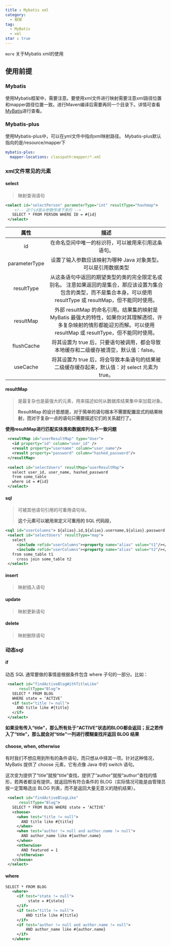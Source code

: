 ```yaml
---
title : Mybatis xml
category:
  - 框架
tag:
  - MyBatis
  - xml
star : true
---
```


`more` 关于Mybatis xml的使用
<!-- more -->

## 使用前提

### Mybatis

使用Mybatis框架中，需要注意。要使用xml文件进行映射需要注意xml路径位置和mapper路径位置一致。进行Maven编译后需要再同一个目录下。详情可查看[MyBatis](./MyBatis.md)进行查看。

### Mybatis-plus

使用Mybatis-plus中，可以在yml文件中指向xml映射路径。
Mybatis-plus默认指向的是/resource/mapper下

```yaml
mybatis-plus:
  mapper-locations: classpath:mapper/*.xml
```

### xml文件常见的元素


#### select

> 映射查询语句

```xml
<select id="selectPerson" parameterType="int" resultType="hashmap">
    <!-- 这个id是从参数传递下来的 -->
   SELECT * FROM PERSON WHERE ID = #{id}
 </select>
```



|     属性      |                             描述                             |
| :-----------: | :----------------------------------------------------------: |
|      id       |      在命名空间中唯一的标识符，可以被用来引用这条语句。      |
| parameterType | 设置了输入参数应该映射为哪种 Java 对象类型。可以是引用数据类型 |
|  resultType   | 从这条语句中返回的期望类型的类的完全限定名或别名。 注意如果返回的是集合，那应该设置为集合包含的类型，而不是集合本身。可以使用 resultType 或 resultMap，但不能同时使用。 |
|   resultMap   | 外部 resultMap 的命名引用。结果集的映射是 MyBatis 最强大的特性，如果你对其理解透彻，许多复杂映射的情形都能迎刃而解。可以使用 resultMap 或 resultType，但不能同时使用。 |
|  flushCache   | 将其设置为 true 后，只要语句被调用，都会导致本地缓存和二级缓存被清空，默认值：false。 |
|   useCache    | 将其设置为 true 后，将会导致本条语句的结果被二级缓存缓存起来，默认值：对 select 元素为 true。 |



#### resultMap

>  是最复杂也是最强大的元素，用来描述如何从数据库结果集中来加载对象。
>
>  **ResultMap 的设计思想是，对于简单的语句根本不需要配置显式的结果映射，而对于复杂一点的语句只需要描述它们的关系就行了。**



**使用resultMap进行匹配实体类和数据库列名不一致问题**



```xml
 <resultMap id="userResultMap" type="User">
   <id property="id" column="user_id" />
   <result property="username" column="user_name"/>
   <result property="password" column="hashed_password"/>
 </resultMap>
 ​
 <select id="selectUsers" resultMap="userResultMap">
   select user_id, user_name, hashed_password
   from some_table
   where id = #{id}
 </select>
```



#### sql

> 可被其他语句引用的可重用语句块。
>
> **这个元素可以被用来定义可重用的 SQL 代码段，**



```xml
<sql id="userColumns"> ${alias}.id,${alias}.username,${alias}.password </sql>
 <select id="selectUsers" resultType="map">
   select
     <include refid="userColumns"><property name="alias" value="t1"/></include>,
     <include refid="userColumns"><property name="alias" value="t2"/></include>
   from some_table t1
     cross join some_table t2
 </select>
```



#### insert

> 映射插入语句


#### update

> 映射更新语句

#### delete

> 映射删除语句



### 动态sql

#### if

动态 SQL 通常要做的事情是根据条件包含 where 子句的一部分。比如：

```xml
 <select id="findActiveBlogWithTitleLike"
      resultType="Blog">
   SELECT * FROM BLOG
   WHERE state = ‘ACTIVE’
   <if test="title != null">
     AND title like #{title}
   </if>
 </select>
```

**如果没有传入“title”，那么所有处于“ACTIVE”状态的BLOG都会返回；反之若传入了“title”，那么就会对“title”一列进行模糊查找并返回 BLOG 结果**



#### choose, when, otherwise

有时我们不想应用到所有的条件语句，而只想从中择其一项。针对这种情况，MyBatis 提供了 choose 元素，它有点像 Java 中的 switch 语句。

这次变为提供了“title”就按“title”查找，提供了“author”就按“author”查找的情形，若两者都没有提供，就返回所有符合条件的 BLOG（实际情况可能是由管理员按一定策略选出 BLOG 列表，而不是返回大量无意义的随机结果）。

```xml
 <select id="findActiveBlogLike"
      resultType="Blog">
   SELECT * FROM BLOG WHERE state = ‘ACTIVE’
   <choose>
     <when test="title != null">
       AND title like #{title}
     </when>
     <when test="author != null and author.name != null">
       AND author_name like #{author.name}
     </when>
     <otherwise>
       AND featured = 1
     </otherwise>
   </choose>
 </select>
```



#### where

```xml
SELECT * FROM BLOG
   <where>
     <if test="state != null">
          state = #{state}
     </if>
     <if test="title != null">
         AND title like #{title}
     </if>
     <if test="author != null and author.name != null">
         AND author_name like #{author.name}
     </if>
   </where>
```

